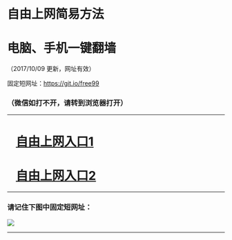 ﻿# 自由上网简易方法

# 电脑、手机一键翻墙

（2017/10/09 更新，网址有效）

固定短网址：https://git.io/free99

### （微信如打不开，请转到浏览器打开）


***





# &nbsp;&nbsp; <a href="http://ft2238728747.fwq-tz-1001.info/fwqtz01.html?t=10090012031 " target="_blank">自由上网入口1</a>
# &nbsp;&nbsp; <a href="http://ft2527810820.fwq-tz-1002.info/fwqtz02.html?t=100900128878 " target="_blank">自由上网入口2</a>
***

### 请记住下图中固定短网址：

<img src="https://s3-us-west-2.amazonaws.com/fwq-1001/yjfq-20170905okok.png" /> 


***

